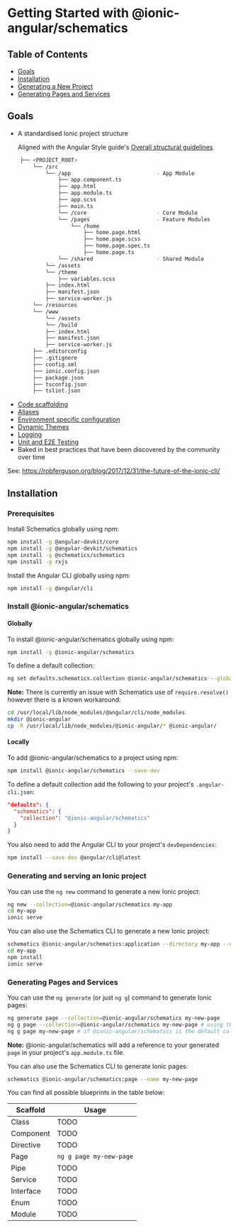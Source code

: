 # Getting Started with @ionic-angular/schematics

## Table of Contents

* [Goals](#goals)
* [Installation](#installation)
* [Generating a New Project](#generating-and-serving-an-ionic-project)
* [Generating Pages and Services](#generating-pages-and-services)

## Goals
- A standardised Ionic project structure

  Aligned with the Angular Style guide's [Overall structural guidelines](https://angular.io/guide/styleguide#overall-structural-guidelines)

```bash
    ├── <PROJECT_ROOT>
        └── /src
            └── /app                           - App Module 
                ├── app.component.ts
                ├── app.html
                ├── app.module.ts
                ├── app.scss
                ├── main.ts
                └── /core                      - Core Module
                └── /pages                     - Feature Modules
                    └── /home
                        ├── home.page.html
                        ├── home.page.scss   
                        ├── home.page.spec.ts
                        ├── home.page.ts                                                                     
                └── /shared                    - Shared Module
            └── /assets
            └── /theme
                ├── variables.scss     
            ├── index.html
            ├── manifest.json
            ├── service-worker.js
        └── /resources
        └── /www
            └── /assets
            └── /build   
            ├── index.html
            ├── manifest.json
            ├── service-worker.js
        ├── .editorconfig
        ├── .gitignore
        ├── config.xml
        ├── ionic.config.json      
        ├── package.json
        ├── tsconfig.json
        ├── tslint.json             
```

- [Code scaffolding](#generating-pages-and-services)
- [Aliases](https://robferguson.org/blog/2017/11/22/working-with-typescript-webpack-and-ionic-3/)
- [Environment specific configuration](https://github.com/Robinyo/big-top#aliases-and-environment-specific-variables)
- [Dynamic Themes](https://robferguson.org/blog/2017/11/12/theming-your-ionic-3-app/)
- [Logging](https://robferguson.org/blog/2017/09/09/a-simple-logging-service-for-angular-4/)
- [Unit and E2E Testing](https://robferguson.org/blog/2017/11/28/testing-your-ionic-3-app/)
- Baked in best practices that have been discovered by the community over time

See: https://robferguson.org/blog/2017/12/31/the-future-of-the-ionic-cli/

## Installation

### Prerequisites

Install Schematics globally using npm:

```bash
npm install -g @angular-devkit/core
npm install -g @angular-devkit/schematics
npm install -g @schematics/schematics
npm install -g rxjs
```

Install the Angular CLI globally using npm:
```bash
npm install -g @angular/cli
```

### Install @ionic-angular/schematics

#### Globally

To install @ionic-angular/schematics globally using npm:

```bash
npm install -g @ionic-angular/schematics
```

To define a default collection:

```bash
ng set defaults.schematics.collection @ionic-angular/schematics --global
```

**Note:** There is currently an issue with Schematics use of `require.resolve()` however there is a known workaround:

```bash
cd /usr/local/lib/node_modules/@angular/cli/node_modules
mkdir @ionic-angular
cp -R /usr/local/lib/node_modules/@ionic-angular/* @ionic-angular/
```

#### Locally

To add @ionic-angular/schematics to a project using npm:

```bash
npm install @ionic-angular/schematics --save-dev
```

To define a default collection add the following to your project's `.angular-cli.json`:

```json
"defaults": {
  "schematics": {
    "collection": "@ionic-angular/schematics"
  }
}
```

You also need to add the Angular CLI to your project's `devDependencies`:

```bash
npm install --save-dev @angular/cli@latest
```

### Generating and serving an Ionic project
 
You can use the `ng new` command to generate a new Ionic project:

```bash
ng new --collection=@ionic-angular/schematics my-app
cd my-app
ionic serve
``` 
 
You can also use the Schematics CLI to generate a new Ionic project:
 
```bash
schematics @ionic-angular/schematics:application --directory my-app --name MyApp
cd my-app
npm install
ionic serve
```

### Generating Pages and Services

You can use the `ng generate` (or just `ng g`) command to generate Ionic pages:

```bash
ng generate page --collection=@ionic-angular/schematics my-new-page
ng g page --collection=@ionic-angular/schematics my-new-page # using the alias
ng g page my-new-page # if @ionic-angular/schematics is the default collection
```

**Note:** @ionic-angular/schematics will add a reference to your generated `page` in your project's `app.module.ts` file.

You can also use the Schematics CLI to generate Ionic pages:

```bash
schematics @ionic-angular/schematics:page --name my-new-page
```

You can find all possible blueprints in the table below:

Scaffold  | Usage
---       | ---
Class | TODO
Component | TODO
Directive | TODO
Page | `ng g page my-new-page`
Pipe | TODO
Service | TODO
Interface | TODO
Enum | TODO
Module | TODO
